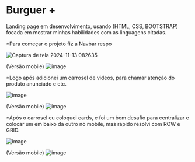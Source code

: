 # Burguer +
Landing page em desenvolvimento, usando (HTML, CSS, BOOTSTRAP) focada em mostrar minhas habilidades com as linguagens citadas.  

*Para começar o projeto fiz a Navbar respo

![Captura de tela 2024-11-13 082635](https://github.com/user-attachments/assets/5d9330e2-d26b-4ddb-a067-712b97a89f29)

(Versão mobile)
![image](https://github.com/user-attachments/assets/329604a5-f4af-4421-9ab4-32387a67b15a)

*Logo após adicionei um carrosel de videos, para chamar atenção do produto anunciado e etc.

![image](https://github.com/user-attachments/assets/a9fb9666-baa0-4813-b964-ddb0647daf16)


(Versão mobile)
![image](https://github.com/user-attachments/assets/97d8b730-ec93-444a-ab0e-10efcb8ff59e)


*Após o carrosel eu coloquei cards, e foi um bom desafio para centralizar e colocar um em baixo da outro no mobile, mas rapido resolvi com ROW e GRID.

![image](https://github.com/user-attachments/assets/c3196ab1-7b13-4b0d-9543-c0a4c8754631)

(Versão mobile)
![image](https://github.com/user-attachments/assets/920ee60a-1116-4803-9dc6-fe78269e307d)


